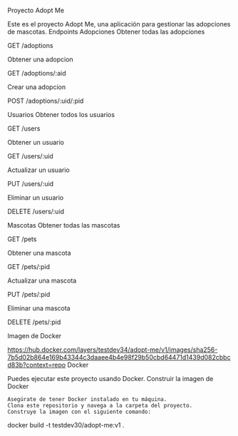 Proyecto Adopt Me

Este es el proyecto Adopt Me, una aplicación para gestionar las adopciones de mascotas.
Endpoints
Adopciones
Obtener todas las adopciones

GET /adoptions

Obtener una adopcion

GET /adoptions/:aid

Crear una adopcion

POST /adoptions/:uid/:pid

Usuarios
Obtener todos los usuarios

GET /users

Obtener un usuario

GET /users/:uid

Actualizar un usuario

PUT /users/:uid

Eliminar un usuario

DELETE /users/:uid

Mascotas
Obtener todas las mascotas

GET /pets

Obtener una mascota

GET /pets/:pid

Actualizar una mascota

PUT /pets/:pid

Eliminar una mascota

DELETE /pets/:pid

Imagen de Docker

https://hub.docker.com/layers/testdev34/adopt-me/v1/images/sha256-7b5d02b864e169b43344c3daaee4b4e98f29b50cbd64471d1439d082cbbcd83b?context=repo
Docker

Puedes ejecutar este proyecto usando Docker.
Construir la imagen de Docker

    Asegúrate de tener Docker instalado en tu máquina.
    Clona este repositorio y navega a la carpeta del proyecto.
    Construye la imagen con el siguiente comando:

docker build -t testdev30/adopt-me:v1 .
